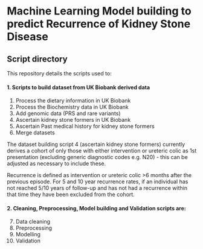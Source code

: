 # Machine Learning Model building to predict Recurrence of Kidney Stone Disease

## Script directory
This repository details the scripts used to:

#### 1. Scripts to build dataset from UK Biobank derived data
  1. Process the dietary information in UK Biobank
  2. Process the Biochemistry data in UK Biobank
  3. Add genomic data (PRS and rare variants)
  4. Ascertain kidney stone formers in UK Biobank
  5. Ascertain Past medical history for kidney stone formers
  6. Merge datasets

The dataset building script 4 (ascertain kidney stone formers) currently derives a cohort of only those with either intervention or ureteric colic as 1st presentation (excluding generic diagnostic codes e.g. N20) - this can be adjusted as necessary to include these.

Recurrence is defined as intervention or ureteric colic >6 months after the previous episode. 
For 5 and 10 year recurrence rates, if an individual has not reached 5/10 years of follow-up and has not had a recurrence within that time they have been excluded from the cohort.

#### 2. Cleaning, Preprocessing, Model building and Validation scripts are:     
  7. Data cleaning
  8. Preprocessing
  9. Modelling
  10. Validation
